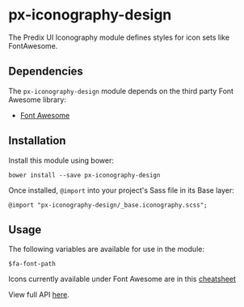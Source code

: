 # px-iconography-design

The Predix UI Iconography module defines styles for icon sets like FontAwesome.

## Dependencies

The `px-iconography-design` module depends on the third party Font Awesome library:

* [Font Awesome](http://fontawesome.io)

## Installation

Install this module using bower:

    bower install --save px-iconography-design

Once installed, `@import` into your project's Sass file in its Base layer:

    @import "px-iconography-design/_base.iconography.scss";

## Usage

The following variables are available for use in the module:

    $fa-font-path

Icons currently available under Font Awesome are in this [cheatsheet](http://fortawesome.github.io/Font-Awesome/cheatsheet/)

View full API [here](http://predixdev.github.io/px-iconography-design/sassdoc/).
